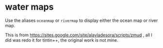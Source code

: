 water maps
==========

Use the aliases `oceanmap` or `rivermap` to display either the ocean map or river map.

This is from https://sites.google.com/site/alayladesora/scripts/zmud , all I did was redo
it for tintin++, the original work is not mine.
